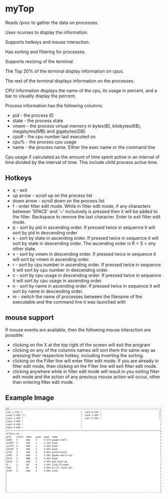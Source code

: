 # myTop

Reads /proc to gather the data on processes.

Uses ncurses to display the information.

Supports hotkeys and mouse interaction.

Has sorting and filtering for processes.

Supports resizing of the terminal.

The Top 20% of the terminal display information on cpus.

The rest of the terminal displays information on the processes.

CPU information displays the name of the cpu, its usage in percent, and a bar to visually display the percent.

Process information has the following columns:
- pid - the process ID
- state - the process state
- vmem - the process virtual memory in bytes(B), kilobytes(KB), megabytes(MB) and gigabytes(GB)
- cpu# - the cpu number last executed on
- cpu% - the process cpu usage
- name - the process name. Either the exec name or the command line

Cpu usage if calculated as the amount of time spent active in an interval of time divided by the interval of time. This include child process active time. 

## Hotkeys
- q - exit
- up arrow - scroll up on the process list
- down arrow - scroll down on the process list
- f - enter filter edit mode. While in filter edit mode, if any characters between 'SPACE' and '~' inclusively is pressed then it will be added to the filter. Backspace to remove the last character. Enter to exit filter edit mode.
- p - sort by pid in ascending order. If pressed twice in sequence it will sort by pid in descending order
- s - sort by state in ascending order. If pressed twice in sequence it will sort by state in descending order. The ascending order is R < S < any other state.
- v - sort by vmem in descending order. If pressed twice in sequence it will sort by vmem in ascending order.
- r - sort by cpu number in ascending order. If pressed twice in sequence it will sort by cpu number in descending order.
- c - sort by cpu usage in descending order. If pressed twice in sequence it will sort by cpu usage in ascending order.
- n - sort by name in ascending order. If pressed twice in sequence it will sort by name in descending order.
- m - switch the name of processes between the filename of the executable and the command line it was launched with

## mouse support
If mouse events are available, then the following mouse interaction are possible:
- clicking on the X at the top right of the screen will exit the program
- clicking on any of the columns names will sort them the same way as pressing their respective hotkey, including inverting the sorting.
- clicking on the Filter line will enter filter edit mode. If you are already in filter edit mode, then clicking on the Filter line will exit filter edit mode.
- clicking anywhere while in filter edit mode will result in you exiting filter edit mode and the action of any previous mouse action will occur, other than entering filter edit mode. 

## Example Image
![example](Images/example.png)   
